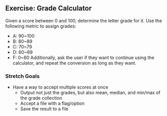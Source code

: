 ## Exercise: Grade Calculator
Given a score between 0 and 100, determine the letter grade for it. Use the following metric to assign grades:
- A: 90~100
- B: 80~89
- C: 70~79
- D: 60~69
- F: 0~60
Additionally, ask the user if they want to continue using the calculator, and repeat the conversion as long as they want.

### Stretch Goals
- Have a way to accept multiple scores at once
	- Output not just the grades, but also mean, median, and min/max of the grade collection
	- Accept a file with a flag/option
	- Save the result to a file